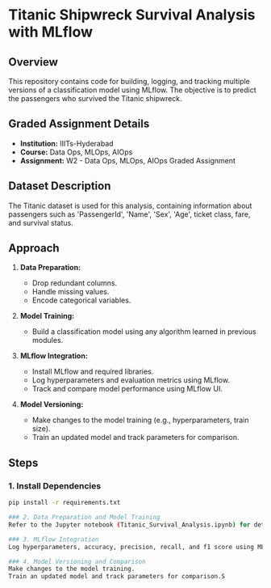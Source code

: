# Titanic Shipwreck Survival Analysis with MLflow

## Overview

This repository contains code for building, logging, and tracking multiple versions of a classification model using MLflow. The objective is to predict the passengers who survived the Titanic shipwreck.

## Graded Assignment Details

- **Institution:** IIITs-Hyderabad
- **Course:** Data Ops, MLOps, AIOps
- **Assignment:** W2 - Data Ops, MLOps, AIOps Graded Assignment

## Dataset Description

The Titanic dataset is used for this analysis, containing information about passengers such as 'PassengerId', 'Name', 'Sex', 'Age', ticket class, fare, and survival status.

## Approach

1. **Data Preparation:**
   - Drop redundant columns.
   - Handle missing values.
   - Encode categorical variables.

2. **Model Training:**
   - Build a classification model using any algorithm learned in previous modules.

3. **MLflow Integration:**
   - Install MLflow and required libraries.
   - Log hyperparameters and evaluation metrics using MLflow.
   - Track and compare model performance using MLflow UI.

4. **Model Versioning:**
   - Make changes to the model training (e.g., hyperparameters, train size).
   - Train an updated model and track parameters for comparison.


## Steps

### 1. Install Dependencies

```bash
pip install -r requirements.txt

### 2. Data Preparation and Model Training
Refer to the Jupyter notebook (Titanic_Survival_Analysis.ipynb) for detailed steps on loading data, exploratory data analysis (EDA), and building the classification model.

### 3. MLflow Integration
Log hyperparameters, accuracy, precision, recall, and f1 score using MLflow.

### 4. Model Versioning and Comparison
Make changes to the model training.
Train an updated model and track parameters for comparison.S

